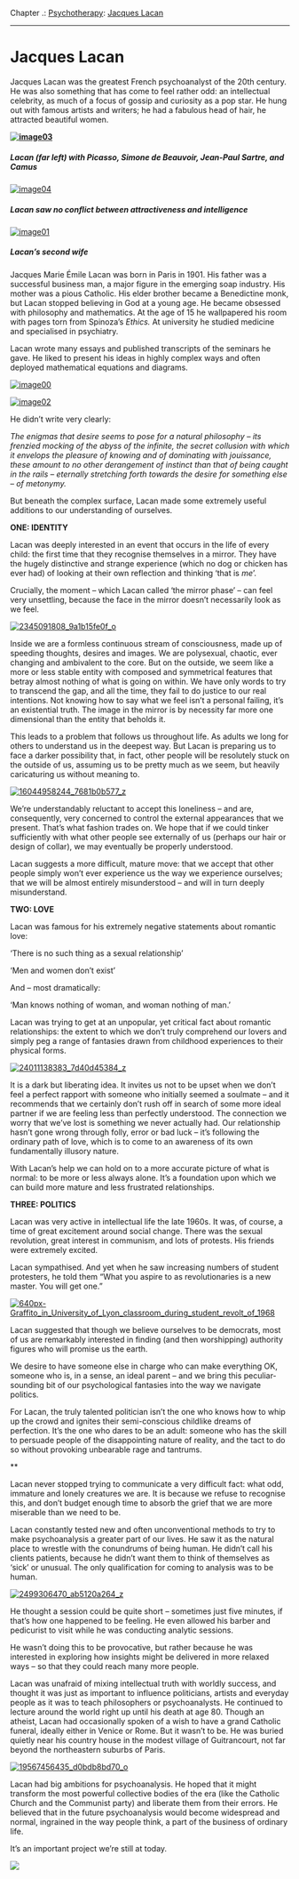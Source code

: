 Chapter .: [Psychotherapy](https://www.theschooloflife.com/thebookoflife/category/leisure/psychotherapy/): [Jacques Lacan](https://www.theschooloflife.com/thebookoflife/jacques-lacan/)

* * *

# Jacques Lacan

Jacques Lacan was the greatest French psychoanalyst of the 20th century. He was also something that has come to feel rather odd: an intellectual celebrity, as much of a focus of gossip and curiosity as a pop star. He hung out with famous artists and writers; he had a fabulous head of hair, he attracted beautiful women.

**[![image03](https://www.theschooloflife.com/thebookoflife/wp-content/uploads/2016/03/image03.png)](http://www.thebookoflife.org/wp-content/uploads/2016/03/image03.png)**

##### Lacan (far left) with Picasso, Simone de Beauvoir, Jean-Paul Sartre, and Camus

[![image04](https://www.theschooloflife.com/thebookoflife/wp-content/uploads/2016/03/image04.png)](http://www.thebookoflife.org/wp-content/uploads/2016/03/image04.png)

##### Lacan saw no conflict between attractiveness and intelligence

[![image01](https://www.theschooloflife.com/thebookoflife/wp-content/uploads/2016/03/image01.png)](http://www.thebookoflife.org/wp-content/uploads/2016/03/image01.png)

##### Lacan’s second wife

Jacques Marie Émile Lacan was born in Paris in 1901. His father was a successful business man, a major figure in the emerging soap industry. His mother was a pious Catholic. His elder brother became a Benedictine monk, but Lacan stopped believing in God at a young age. He became obsessed with philosophy and mathematics. At the age of 15 he wallpapered his room with pages torn from Spinoza’s _Ethics._ At university he studied medicine and specialised in psychiatry. &nbsp;

Lacan wrote many essays and published transcripts of the seminars he gave. He liked to present his ideas in highly complex ways and often deployed mathematical equations and diagrams. &nbsp;

[![image00](https://www.theschooloflife.com/thebookoflife/wp-content/uploads/2016/03/image00.jpg)](http://www.thebookoflife.org/wp-content/uploads/2016/03/image00.jpg)

[![image02](https://www.theschooloflife.com/thebookoflife/wp-content/uploads/2016/03/image02.png)](http://www.thebookoflife.org/wp-content/uploads/2016/03/image02.png)

He didn’t write very clearly:

_The enigmas that desire seems to pose for a natural philosophy – its frenzied mocking of the abyss of the infinite, the secret collusion with which it envelops the pleasure of knowing and of dominating with jouissance, these amount to no other derangement of instinct than that of being caught in the rails – eternally stretching forth towards the desire for something else – of metonymy._

But beneath the complex surface, Lacan made some extremely useful additions to our understanding of ourselves.

**ONE: IDENTITY**

Lacan was deeply interested in an event that occurs in the life of every child: the first time that they recognise themselves in a mirror. They have the hugely distinctive and strange experience (which no dog or chicken has ever had) of looking at their own reflection and thinking ‘that is _me_’.

Crucially, the moment – which Lacan called ‘the mirror phase’ – can feel very unsettling, because the face in the mirror doesn’t necessarily look as we feel.

[![2345091808_9a1b15fe0f_o](https://www.theschooloflife.com/thebookoflife/wp-content/uploads/2016/03/2345091808_9a1b15fe0f_o.jpg)](http://www.thebookoflife.org/wp-content/uploads/2016/03/2345091808_9a1b15fe0f_o.jpg)

Inside we are a formless continuous stream of consciousness, made up of speeding thoughts, desires and images. We are polysexual, chaotic, ever changing and ambivalent to the core. But on the outside, we seem like a more or less stable entity with composed and symmetrical features that betray almost nothing of what is going on within. We have only words to try to transcend the gap, and all the time, they fail to do justice to our real intentions. Not knowing how to say what we feel isn’t a personal failing, it’s an existential truth. The image in the mirror is by necessity far more one dimensional than the entity that beholds it.

This leads to a problem that follows us throughout life. As adults we long for others to understand us in the deepest way. But Lacan is preparing us to face a darker possibility that, in fact, other people will be resolutely stuck on the outside of us, assuming us to be pretty much as we seem, but heavily caricaturing us without meaning to.

[![16044958244_7681b0b577_z](https://www.theschooloflife.com/thebookoflife/wp-content/uploads/2016/03/16044958244_7681b0b577_z.jpg)](http://www.thebookoflife.org/wp-content/uploads/2016/03/16044958244_7681b0b577_z.jpg)

We’re understandably reluctant to accept this loneliness – and are, consequently, very concerned to control the external appearances that we present. That’s what fashion trades on. We hope that if we could tinker sufficiently with what other people see externally of us (perhaps our hair or design of collar), we may eventually be properly understood.

Lacan suggests a more difficult, mature move: that we accept that other people simply won’t ever experience us the way we experience ourselves; that we will be almost entirely misunderstood – and will in turn deeply misunderstand.

**TWO: LOVE**

Lacan was famous for his extremely negative statements about romantic love:

‘There is no such thing as a sexual relationship’

‘Men and women don’t exist’

And – most dramatically:

‘Man knows nothing of woman, and woman nothing of man.’

Lacan was trying to get at an unpopular, yet critical fact about romantic relationships: the extent to which we don’t truly comprehend our lovers and simply peg a range of fantasies drawn from childhood experiences to their physical forms.

[![24011138383_7d40d45384_z](https://www.theschooloflife.com/thebookoflife/wp-content/uploads/2016/03/24011138383_7d40d45384_z.jpg)](http://www.thebookoflife.org/wp-content/uploads/2016/03/24011138383_7d40d45384_z.jpg)

It is a dark but liberating idea. It invites us not to be upset when we don’t feel a perfect rapport with someone who initially seemed a soulmate – and it recommends that we certainly don’t rush off in search of some more ideal partner if we are feeling less than perfectly understood. The connection we worry that we’ve lost is something we never actually had. Our relationship hasn’t gone wrong through folly, error or bad luck – it’s following the ordinary path of love, which is to come to an awareness of its own fundamentally illusory nature.

With Lacan’s help we can hold on to a more accurate picture of what is normal: to be more or less always alone. It’s a foundation upon which we can build more mature and less frustrated relationships. &nbsp;

**THREE: POLITICS**

Lacan was very active in intellectual life the late 1960s. It was, of course, a time of great excitement around social change. There was the sexual revolution, great interest in communism, and lots of protests. His friends were extremely excited.

Lacan sympathised. And yet when he saw increasing numbers of student protesters, he told them “What you aspire to as revolutionaries is a new master. You will get one.”

[![640px-Graffito_in_University_of_Lyon_classroom_during_student_revolt_of_1968](https://www.theschooloflife.com/thebookoflife/wp-content/uploads/2016/03/640px-Graffito_in_University_of_Lyon_classroom_during_student_revolt_of_1968.jpg)](http://www.thebookoflife.org/wp-content/uploads/2016/03/640px-Graffito_in_University_of_Lyon_classroom_during_student_revolt_of_1968.jpg)

Lacan suggested that though we believe ourselves to be democrats, most of us are remarkably interested in finding (and then worshipping) authority figures who will promise us the earth.

We desire to have someone else in charge who can make everything OK, someone who is, in a sense, an ideal parent – and we bring this peculiar-sounding bit of our psychological fantasies into the way we navigate politics.

For Lacan, the truly talented politician isn’t the one who knows how to whip up the crowd and ignites their semi-conscious childlike dreams of perfection. It’s the one who dares to be an adult: someone who has the skill to persuade people of the disappointing nature of reality, and the tact to do so without provoking unbearable rage and tantrums.

\*\*

Lacan never stopped trying to communicate a very difficult fact: what odd, immature and lonely creatures we are. It is because we refuse to recognise this, and don’t budget enough time to absorb the grief that we are more miserable than we need to be.

Lacan constantly tested new and often unconventional methods to try to make psychoanalysis a greater part of our lives. He saw it as the natural place to wrestle with the conundrums of being human. He didn’t call his clients patients, because he didn’t want them to think of themselves as ‘sick’ or unusual. The only qualification for coming to analysis was to be human.

[![2499306470_ab5120a264_z](https://www.theschooloflife.com/thebookoflife/wp-content/uploads/2016/03/2499306470_ab5120a264_z.jpg)](http://www.thebookoflife.org/wp-content/uploads/2016/03/2499306470_ab5120a264_z.jpg)

He thought a session could be quite short – sometimes just five minutes, if that’s how one happened to be feeling. He even allowed his barber and pedicurist to visit while he was conducting analytic sessions.

He wasn’t doing this to be provocative, but rather because he was interested in exploring how insights might be delivered in more relaxed ways – so that they could reach many more people.

Lacan was unafraid of mixing intellectual truth with worldly success, and thought it was just as important to influence politicians, artists and everyday people as it was to teach philosophers or psychoanalysts. He continued to lecture around the world right up until his death at age 80. Though an atheist, Lacan had occasionally spoken of a wish to have a grand Catholic funeral, ideally either in Venice or Rome. But it wasn’t to be. He was buried quietly near his country house in the modest village of Guitrancourt, not far beyond the northeastern suburbs of Paris.

[![19567456435_d0bdb8bd70_o](https://www.theschooloflife.com/thebookoflife/wp-content/uploads/2016/03/19567456435_d0bdb8bd70_o.jpg)](http://www.thebookoflife.org/wp-content/uploads/2016/03/19567456435_d0bdb8bd70_o.jpg)

Lacan had big ambitions for psychoanalysis. He hoped that it might transform the most powerful collective bodies of the era (like the Catholic Church and the Communist party) and liberate them from their errors. He believed that in the future psychoanalysis would become widespread and normal, ingrained in the way people think, a part of the business of ordinary life.

It’s an important project we’re still at today.

[![](https://img.youtube.com/vi/5OnhOXq7m4w/0.jpg)](https://www.youtube.com/embed/5OnhOXq7m4w '')

